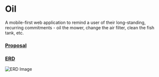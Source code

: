 # Oil
A mobile-first web application to remind a user of their long-standing, recurring commitments - oil the mower, change the air filter, clean the fish tank, etc.

### [Proposal](https://docs.google.com/document/d/1M-ca4kgNt_PwUpoWO7nD-wDve2ZKk1Ua0C4cONlftiA/edit)

### [ERD](https://dbdiagram.io/d/60be8c58b29a09603d186069)
![ERD Image](/image/ERD.png)
